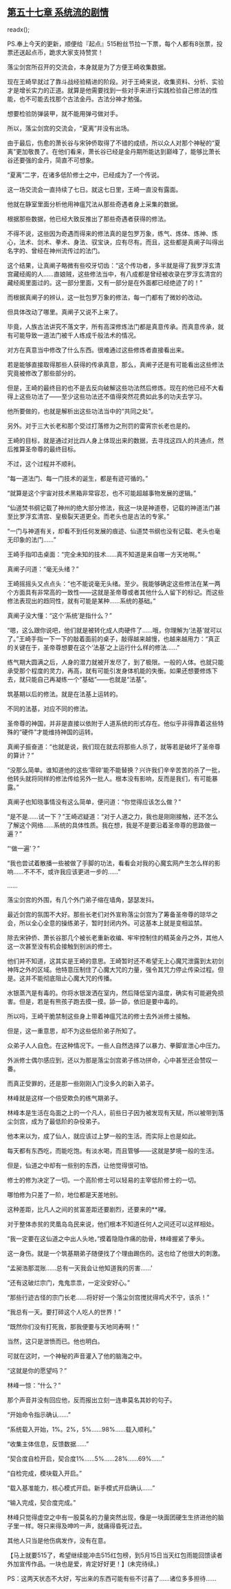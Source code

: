 ## [第五十七章 系统流的剧情](https://www.xxbiquge.com/11_11207/9078800.html)
readx();

  PS.奉上今天的更新，顺便给『起点』515粉丝节拉一下票，每个人都有8张票，投票还送起点币，跪求大家支持赞赏！

  落尘剑宫所召开的交流会，本身就是为了方便王崎收集数据。

  现在王崎早就过了靠斗战经验精进的阶段。对于王崎来说，收集资料、分析、实验才是增长实力的正道。就算是他需要找到一些对手来进行实践检验自己修法的性能，也不可能去找那个古法金丹。古法分神才勉强。

  想要检验防弹装甲，就不能用弹弓做对手。

  所以，落尘剑宫的交流会，“夏离”并没有出场。

  由于最后，伤愈的萧长谷与宋钟侨取得了不错的成绩，所以众人对那个神秘的“夏离”更加敬畏了。在他们看来，萧长谷已经是金丹期所能达到巅峰了，能够比萧长谷还要强的金丹，简直不可想象。

  “夏离”二字，在诸多低阶修士之中，已经成为了一个传说。

  这一场交流会一直持续了七日。就这七日里，王崎一直没有露面。

  他就在静室里面分析他用神瘟咒法从那些奇遇者身上采集的数据。

  根据那些数据，他已经大致反推出了那些奇遇者获得的修法。

  不得不说，这些因为奇遇而得来的修法真的是包罗万象，练气、炼体、炼神、炼心，法术、剑术、拳术、身法、驭宝诀，应有尽有。而且，这些都是真阐子叫得出名字的、曾经在神州流传过的法门。

  这个结果，让真阐子略微有些咬牙切齿：“这个传功者，多半就是得了我罗浮玄清宫藏经阁的人……直娘贼，这些修法当中，有八成都是曾经被收录在罗浮玄清宫的藏经阁里面过的。这一部分里面，又有一部分是在外面都已经绝迹了的！”

  而根据真阐子的辨认，这一批包罗万象的修法，每一门都有了微妙的改动。

  但具体改动了哪里。真阐子又说不上来了。

  毕竟，人族古法讲究不落文字，所有高深修炼法门都是真意传承。而真意传承，就有可能导致一道法门被千人练成千般法术的情况。

  对方在真意当中修改了什么东西。很难通过这些修炼者直接看出来。

  若是能够直接取得那些人获得的传承真意，那么，真阐子还是有可能看出这些修法究竟被修改了那些部分的。

  但是，王崎的最终目的也不是去反向破解这些功法然后修炼。现在的他已经不大看得上这些功法了——至少这些功法还不值得突然花费如此多的功夫去学习。

  他所要做的，也就是解析出这些功法当中的“共同之处”。

  另外。对于三大长老和那个受过打落修为之刑罚的雷宵宗长老也是的。

  王崎的目标，就是通过对比四人身上体现出来的数据，去寻找这四人的共通点，然后推算圣帝尊的最终目标。

  不过，这个过程并不顺利。

  “每一道法门、每一门技术的诞生，都是有迹可循的。”

  “就算是这个宇宙对技术黑箱非常容忍，也不可能超越事物发展的逻辑。”

  “仙道焚书纲记载了神州的绝大部分修法，我这一块是神道卷，记载的神道法门甚至比罗浮玄清宫、皇极裂天道更全。而老头也是古法的专家。”

  “一门与神道有关，却看不到任何发展的痕迹、仙道焚书纲也没有记载、老头也毫无印象的法门……”

  王崎手指叩击桌面：“完全未知的技术……真不知道是来自哪一方天地啊。”

  真阐子问道：“毫无头绪？”

  王崎摇摇头又点点头：“也不能说毫无头绪。至少。我能够确定这些修法在某一两个方面具有非常高的一致性——这就是圣帝尊或者其他什么人留下的标记。而这些修法表现出的趋同性，就有可能是某种……系统的基础。”

  真阐子没大懂：“这个‘系统’是指什么？”

  “嗯，这么跟你说吧，他们就是被转化成人肉硬件了……哦，你理解为‘法基’就可以了。”王崎手指一下一下的敲着面前的桌子，敲得越来越慢，也越来越用力：“真正的关键在于，圣帝尊想要在这个‘法基’之上运行什么样的修法……”

  练气期大圆满之后，人身的潜力就被开发尽了，到了极限。一般的人体。也就只能承受那个程度的灵力，再高，就有可能引发身体机能的失衡。如果还想要修炼下去，就只能自己再凝练一个“基础”——也就是“法基”。

  筑基期以后的修法。就是在法基上运转的。

  不同的法基，对应不同的修法。

  圣帝尊的神国，并非是直接以依附于人道系统的形式存在。他似乎非得靠着这些特殊的“硬件”才能维持神国的运转。

  真阐子振奋道：“也就是说，我们现在就去将那些人杀了，就等若是破坏了圣帝尊的算计？”

  “没那么简单。谁知道他的这些‘零碎’能不能替换？兴许我们辛辛苦苦的杀了一批，他转头就将同样的修法传给另外一批人。根本没有影响，反而是我们，有可能暴露。”

  真阐子也知晓事情没有这么简单，便问道：“你觉得应该怎么做？”

  “是不是……试一下？”王崎迟疑道：“对于人道之力，我也是刚刚接触，还不怎么了解这个网络……系统的具体性质。我在想，我是不是要沿着圣帝尊的思路做一遍？”

  “‘做一遍’？”

  “我也尝试着散播一些被做了手脚的功法，看看会对我的心魔玄网产生怎么样的影响……不不不，或许我应该更进一步的……”

  ……

  落尘剑宫的外围，有几个外门弟子缩在墙角，瑟瑟发抖。

  最近剑宫的氛围不大好。那些长老们对外宣称落尘剑宫为了筹备圣帝尊的琼华之会，所以全心全意的操练弟子，暂时封闭内外。可这基本上就是变相监禁。

  除去宋钟侨、萧长谷那几个被长老重新收编、牢牢控制住的精英金丹之外，其他人这一次甚至没有机会接触到别派的修士。

  他们并不知道，这其实是王崎的意思。王崎暂时还不希望无上心魔咒泄露到太初剑神阵之外的区域。他特意压制住了心魔大咒的力量，强令其咒力停止传染过程。但是。这并不能彻底阻止心魔大咒的传播。

  水银蒸汽是有毒的。你将水银泼洒在室内，然后降低室内温度，确实有可能避免损害。但是，若是有熊孩子跑去摸一摸。舔一舔，依旧是要中毒的。

  所以吗，王崎干脆禁制这些身上带着神瘟咒法的修士去外派修士接触。

  但是，这一重意思，却不为这些低阶弟子所知了。

  众弟子人人自危。在这种情况下。一些人自然选择了以暴力、拳脚宣泄心中压力。

  外派修士偶尔感应到，还以为那是落尘剑宫弟子练功拼命，心中甚至还会赞叹一番。

  而真正受罪的，还是那一些刚刚入门没多久的新入弟子。

  林峰就是这样一个倍受欺负的练气期弟子。

  林峰本是生活在岛面之上的一个凡人，前些日子因为被发现有天赋，所以被带到落尘剑宫，成为了最低阶的杂役弟子。

  他本来以为，成了仙人，就应该过上梦一般的生活。而实际上也是如此。

  每天都有东西吃，而能吃饱。有淡水喝，而且管够——这就是梦境一般的生活。

  但是，仙道之中却有一些别的东西，让他觉得很可怕。

  修士的修为决定了一切。一个高阶修士可以轻易的主宰低阶修士的一切。

  哪怕修为只差了一阶，地位都是天差地别。

  这种差距，比凡人之间的贫富差距还要剧烈，还要来的**裸。

  对于整体赤贫的灵凰岛岛民来说，他们根本不知道任何人之间还可以这样相处。

  “我一定要在这仙道之中出人头地，”摸着隐隐作痛的肋骨，林峰握紧了拳头。

  这一身伤。就是一个筑基期弟子随便找了个理由踢伤的。这也给了他很大的刺激。

  “孟昶浩那混账……总有一天我会让他知道我的厉害……’

  “还有这破烂宗门，鬼鬼祟祟，一定没安好心。”

  “那些行迹古怪的宗门长老……将好好一个落尘剑宫搅扰得鸡犬不宁，该杀！”

  “我总有一天。要打碎这个人吃人的世界！”

  “既然你们没有打死我，那我便要与天地同寿啊！”

  当然，这只是泄愤而已。他也明白。

  可就在这时，一个神秘的声音灌入了他的脑海之中。

  “这就是你的愿望吗？”

  林峰一惊：“什么？”

  那个声音并没有回应他，反而报出立刻一连串莫名其妙的句子。

  “开始命令指示确认……”

  “系统载入开始，1%。2%，5%……98%……载入顺利。”

  “收集主体信息，反馈数据……”

  “契合度自检开启，契合度1%……5%……28%……69%……”

  “自检完成，模块载入开启。”

  “载入基准能力，核心模式开启。新手模式开启确认……”

  “输入完成，契合度完成。”

  林峰只觉得虚空之中有一股莫名的力量突然出现，像是一块面团硬生生挤进他的脑子里一样。呀只来得及呻吟一声，就痛得昏死过去。

  其他人只当是他伤病发作，没有在意。

  【马上就要515了，希望继续能冲击515红包榜，到5月15日当天红包雨能回馈读者外加宣传作品。一块也是爱，肯定好好更！】(未完待续。)

  PS：这两天状态不大好，写出来的东西可能有些不讨喜了……诸位多多担待……
